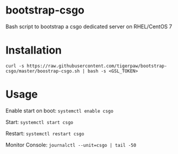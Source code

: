 # bootstrap-csgo
Bash script to bootstrap a csgo dedicated server on RHEL/CentOS 7

# Installation
`curl -s https://raw.githubusercontent.com/tigerpaw/bootstrap-csgo/master/boostrap-csgo.sh | bash -s <GSL_TOKEN>`

# Usage
Enable start on boot: `systemctl enable csgo`

Start: `systemctl start csgo`

Restart: `systemctl restart csgo`

Monitor Console: `journalctl --unit=csgo | tail -50`
